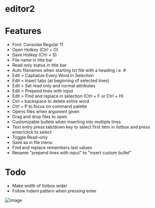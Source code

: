# editor2

# Features
- Font: Consolas Regular 11
- Open Hotkey (Ctrl + O)
- Save Hotkey (Ctrl + S)
- File name in title bar
- Read only status in title bar
- Auto filenames when starting txt file with a heading i.e. #
- Edit > Captialize Every Word In Selection
- Edit > Insert tabs (at beginning of selected lines)
- Edit > Set read only and normal attributes
- Edit > Prepend lines with input
- Edit > Find and replace in selection (Ctrl + F or Ctrl + H)
- Ctrl + backspace to delete entire word
- Ctrl + P to focus on command palette
- Opens files when argument given
- Drag and drop files to open
- Customizable bullets when inserting into multiple lines
- Text entry press tab/down key to select first item in listbox and press enter/click to select
- Toggle Read-only
- Save as in file menu
- Find and replace remembers last values
- Rename "prepend lines with input" to "insert custom bullet"

# Todo
- Make width of listbox wider
- Follow indent pattern when pressing enter

![image](https://github.com/classicfoo/editor2/assets/20607431/de546571-abf6-465a-a934-94d9350c1837)

